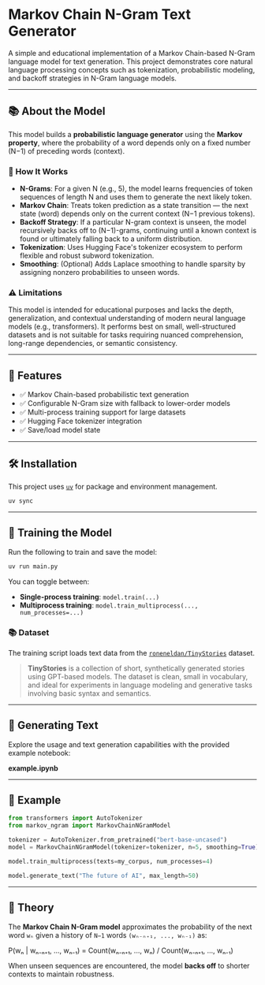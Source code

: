 # Markov Chain N-Gram Text Generator

A simple and educational implementation of a Markov Chain-based N-Gram language model for text generation. This project demonstrates core natural language processing concepts such as tokenization, probabilistic modeling, and backoff strategies in N-Gram language models.

---

## 📚 About the Model

This model builds a **probabilistic language generator** using the **Markov property**, where the probability of a word depends only on a fixed number (N−1) of preceding words (context).

### 🔢 How It Works

- **N-Grams**: For a given N (e.g., 5), the model learns frequencies of token sequences of length N and uses them to generate the next likely token.
- **Markov Chain**: Treats token prediction as a state transition — the next state (word) depends only on the current context (N−1 previous tokens).
- **Backoff Strategy**: If a particular N-gram context is unseen, the model recursively backs off to (N−1)-grams, continuing until a known context is found or ultimately falling back to a uniform distribution.
- **Tokenization**: Uses Hugging Face's tokenizer ecosystem to perform flexible and robust subword tokenization.
- **Smoothing**: (Optional) Adds Laplace smoothing to handle sparsity by assigning nonzero probabilities to unseen words.

### ⚠️ Limitations

This model is intended for educational purposes and lacks the depth, generalization, and contextual understanding of modern neural language models (e.g., transformers). It performs best on small, well-structured datasets and is not suitable for tasks requiring nuanced comprehension, long-range dependencies, or semantic consistency.

---

## 🚀 Features

- ✅ Markov Chain-based probabilistic text generation
- ✅ Configurable N-Gram size with fallback to lower-order models
- ✅ Multi-process training support for large datasets
- ✅ Hugging Face tokenizer integration
- ✅ Save/load model state

---

## 🛠️ Installation

This project uses [`uv`](https://github.com/astral-sh/uv) for package and environment management.

```bash
uv sync
```

---

## 🧠 Training the Model

Run the following to train and save the model:

```bash
uv run main.py
```

You can toggle between:
- **Single-process training**: `model.train(...)`
- **Multiprocess training**: `model.train_multiprocess(..., num_processes=...)`

### 📚 Dataset

The training script loads text data from the [`roneneldan/TinyStories`](https://huggingface.co/datasets/roneneldan/TinyStories) dataset.

> **TinyStories** is a collection of short, synthetically generated stories using GPT-based models. The dataset is clean, small in vocabulary, and ideal for experiments in language modeling and generative tasks involving basic syntax and semantics.

---

## 🧪 Generating Text

Explore the usage and text generation capabilities with the provided example notebook:

**example.ipynb**

---

## 🧾 Example

```python
from transformers import AutoTokenizer
from markov_ngram import MarkovChainNGramModel

tokenizer = AutoTokenizer.from_pretrained("bert-base-uncased")
model = MarkovChainNGramModel(tokenizer=tokenizer, n=5, smoothing=True)

model.train_multiprocess(texts=my_corpus, num_processes=4)

model.generate_text("The future of AI", max_length=50)
```

---

## 📘 Theory

The **Markov Chain N-Gram model** approximates the probability of the next word `wₙ` given a history of `N−1` words `(wₙ₋ₙ₊₁, ..., wₙ₋₁)` as:

P(wₙ | wₙ₋ₙ₊₁, ..., wₙ₋₁) = Count(wₙ₋ₙ₊₁, ..., wₙ) / Count(wₙ₋ₙ₊₁, ..., wₙ₋₁)

When unseen sequences are encountered, the model **backs off** to shorter contexts to maintain robustness.
